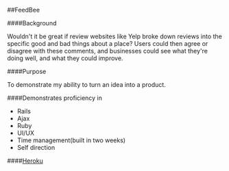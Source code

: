 ##FeedBee

####Background

Wouldn't it be great if review websites like Yelp broke down reviews into the specific good and bad things about a place? Users could then agree or disagree with these comments, and businesses could see what they're doing well, and what they could improve.

####Purpose

To demonstrate my ability to turn an idea into a product.

####Demonstrates proficiency in

  * Rails
  * Ajax
  * Ruby
  * UI/UX
  * Time management(built in two weeks)
  * Self direction

####[Heroku](https://feedbee1.herokuapp.com)

